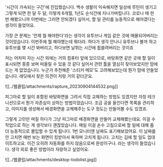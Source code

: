 '시간이 가속되는 구간'에 진입했습니다. 백수 생활이 익숙해지면 일상에 루틴이 생기고 그렇게 되면 한 달 두 달, 이렇게 6개월, 1년도 순식간에 지나가버립니다. 코로나 때 한 번 해봤으니까 이번에는 그러면 안되겠다 싶어서, 할 일 관리를 능동적으로 해야겠다는 생각이 들었어요. 

가장 큰 문제는 '언제 뭘 해야한다'라는 생각이 유투브나 게임 같은 것에 매몰되어버리는 것이었습니다. 이번주에 뭘 해야했는데 뭐더라. 하다가 생각 안나니 유투브나 볼까 하고 유투브를 몇 시간 봐버리고, 하다보면 날뛰는 시간에 휩쓸려버리는 것이죠

저는 어차피 자는 시간 외에는 거의 컴퓨터 앞에 있으므로, 바탕화면 같은 곳에 할 일이 표시되면 종종 보며 떠올릴 수 있을 것 같다 싶어서 관련 툴을 열심히 찾아보았지만 맘에 드는 게 없었습니다. 누군가 추천해준 '스티커 메모'도 고려해보았는데 뭔가 맘에 안들었습니다. 레딧에서 찾은 의견이 저랑 거의 같더군요. 

![[../웹클립/attachments/rapture_20230904144532.png]]

피그마로 할 일이 포함된 바탕화면을 그려서 직접 교체하는 방법도 있겠지만 자칭 테크니션으로서 뭔가 자존심이 상하는 방법이었습니다. 조금 공을 들인다면 목록을 관리하고, 이미지를 생성해서 배경화면을 교체해주는 도구 정도는 만들어볼 수도 있겠죠. 

그렇게 고민만 며칠 하다가 그냥 피그마로 배경화면을 만들어 교체해봤는데요. 이걸 수작업으로 하는 게 생각보다 괜찮았습니다. 매일 이걸 손수 고침으로써 할 일에 대해 좀 더 능동적으로 몰입할 수 있게 됩니다. 1번 모니터엔 날짜도 표기해보았어요. 이 날짜를 안 고치면 매번 보는 화면이 킹받아서 욕하며 고치게 됩니다. 고치는 김에 할 일도 업데이트하고요. 이건 오히려 자동화를 하지 않음으로써 완성이구나. 라는 생각이 들었습니다. 생각 외로 좋은 방법이라 자랑하고 싶었어요.

![[../웹클립/attachments/desktop-todolist.jpg]]